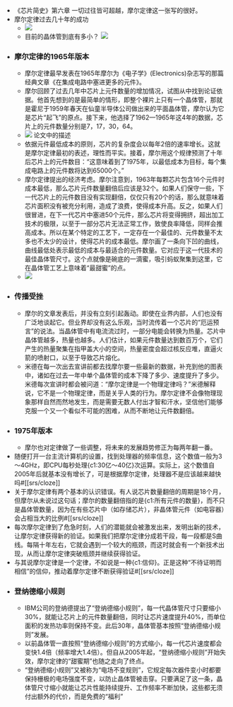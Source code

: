- 《芯片简史》第六章 一切过往皆可超越，摩尔定律这一张写的很好。
- 摩尔定律过去几十年的成功
    - ![](https://firebasestorage.googleapis.com/v0/b/firescript-577a2.appspot.com/o/imgs%2Fapp%2Fxinyiheng%2F6Q1bisvl1l.png?alt=media&token=5db448c8-fb18-4e8a-ae53-5e6d84594fb9)
    - 目前的晶体管到底有多小？
![](https://firebasestorage.googleapis.com/v0/b/firescript-577a2.appspot.com/o/imgs%2Fapp%2Fxinyiheng%2FPHzlqF8UGw.png?alt=media&token=96b87a7d-5fee-4655-b1e3-7b354b89e333)
- ### 摩尔定律的1965年版本
    - 摩尔定律最早发表在1965年摩尔为《电子学》(Electronics)杂志写的那篇经典文章《在集成电路中塞进更多的元件》。
    - 摩尔回顾了过去几年中芯片上元件数量的增加情况，试图从中找到论证依据。他首先想到的是最简单的情形，即整个裸片上只有一个晶体管，那就是霍尼于1959年春天在仙童半导体公司做出来的平面晶体管，摩尔认为它是芯片“起飞”的原点。接下来，他选择了1962—1965年这4年的数据，芯片上的元件数量分别是7，17，30，64。
    - ![](https://firebasestorage.googleapis.com/v0/b/firescript-577a2.appspot.com/o/imgs%2Fapp%2Fxinyiheng%2FPrUnTb1E-X.png?alt=media&token=68984d88-09b6-4f01-a77d-31180b9db80d)
论文中的描述
    - 依据元件最低成本的原则，芯片的复杂度会以每年2倍的速率增长。这就是摩尔定律最初的表述，理性而平实。接着，摩尔用这个规律预测了十年后芯片上的元件数目：“这意味着到了1975年，以最低成本为目标，每个集成电路上的元件数将达到65000个。”
    - 摩尔定律提出的经济考虑。摩尔注意到，1963年每颗芯片包含16个元件时成本最低，那么芯片元件数量翻倍后应该是32个。如果人们保守一些，下一代芯片上的元件数目没有实现翻倍，仅仅只有20个的话，那么就意味着芯片面积没有被充分利用，造成了浪费，使得成本升高。反之，如果人们很冒进，在下一代芯片中塞进50个元件，那么芯片将变得拥挤，超出加工技术的极限，以至于一部分芯片无法正常工作，致使良率降低，同样会推高成本。所以在某个特定的工艺下，一定存在一个最佳的、元件数量不太多也不太少的设计，使得芯片的成本最低。摩尔画了一条向下凹的曲线，曲线最低处表示最低的成本与最适合的元件数量。它对应于这一代技术的最佳晶体管尺寸。这个点就像是碗底的一滴蜜，吸引蚂蚁聚集到这里，它在晶体管工艺上意味着“最甜蜜”的点。
    - ![](https://firebasestorage.googleapis.com/v0/b/firescript-577a2.appspot.com/o/imgs%2Fapp%2Fxinyiheng%2FC1DdKp1tXE.png?alt=media&token=07b1d41f-8a48-4b49-9580-229b2aee7063)
- ### 传播受挫
    - 摩尔的文章发表后，并没有立刻引起轰动。即使在业界内部，人们也没有广泛地谈起它。但业界却没有这么乐观，当时流传着一个芯片的“厄运预言”的说法。当晶体管中有电流流过时，一部分电能会转换为热量。芯片中晶体管越多，热量也越多。人们估计，如果元件数量达到数百万个，它们产生的热量聚集在指甲盖大小的空间，热量密度会超过核反应堆，直逼火箭的喷射口，以至于导致芯片熔化。
    - 米德在每一次出去宣讲前都去找摩尔要一些最新的数据，补充到他的图表中，诸如在过去一年中单个晶体管的成本下降了多少、速度提升了多少。米德每次宣讲时都会被问道：“摩尔定律是一个物理定律吗？”米德解释说，它不是一个物理定律，而是关乎人类的行为。摩尔定律不会像物理现象那样自然而然地发生，而是需要无数人付出才智和汗水，坚信他们能够克服一个又一个看似不可能的困难，从而不断地让元件数翻倍。
- ### 1975年版本
    - 摩尔也对定律做了一些调整，将未来的发展趋势修正为每两年翻一番。
- 随便打开一台主流计算机的设置，找到处理器的频率信息，这个数值一般为3～4GHz，即CPU每秒处理{c1:30亿～40亿}次运算。实际上，这个数值自2005年后就基本没有增长了，可是根据摩尔定律，处理器不是应该越来越快吗#[[srs/cloze]]
- 关于摩尔定律有两个基本的认识错误。有人说芯片数量翻倍的周期是18个月，但摩尔从未说过这句话；摩尔的数量翻倍指的是{c1:所有元件的数量}，而不只是晶体管数量，因为在有些芯片中（如存储芯片），非晶体管元件（如电容器）会占相当大的比例#[[srs/cloze]]
- 每次摩尔定律到了危急时刻，人们的潜能就会被激发出来，发明出新的技术，让摩尔定律获得新的验证。如果我们把摩尔定律分成若干段，每一段都是S曲线。每隔十年左右，它就会遇到一个较大的瓶颈，而这时就会有一个新技术出现，从而让摩尔定律突破瓶颈并继续获得验证。
- 与其说摩尔定律是一个定律，不如说是一种{c1:信仰}。正是这种“不待证明而相信”的信仰，推动着摩尔定律不断获得验证#[[srs/cloze]]
- ### 登纳德缩小规则
    - IBM公司的登纳德提出了“登纳德缩小规则”，每一代晶体管尺寸只要缩小30%，就能让芯片上的元件数量翻倍，同时让芯片速度提升40%，而单位面积的发热功率则保持不变。此后30年，晶体管基本按照“登纳德缩小规则”发展。
    - 以前晶体管一直按照“登纳德缩小规则”的方式缩小，每一代芯片速度都会变快1.4倍（频率增大1.4倍）。但自从2005年起，“登纳德缩小规则”开始失效，摩尔定律的“甜蜜期”也随之走向了终点。
    - “登纳德缩小规则”又被称为“电场不变规则”，它规定每次器件变小时都要保持栅极的电场强度不变，以防止晶体管被击穿。只要满足了这一条，晶体管尺寸缩小就能让芯片性能持续提升、工作频率不断加快，这些都无须付出额外的代价，而是免费的“福利”
